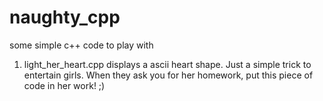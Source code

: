 # naughty_cpp
some simple c++ code to play with

1. light_her_heart.cpp displays a ascii heart shape. Just a simple trick to entertain girls. When they ask you for her homework, put this piece of code in her work! ;)
